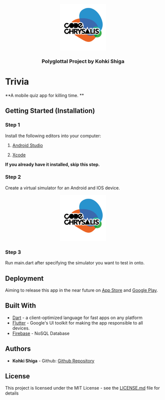 <p align="center">
 <img width=150px height=px src="./cc.png"/>
</p>

<h3 align="center">Polyglottal Project by Kohki Shiga</h3>

# Trivia


**A mobile quiz app for killing time. **

## Getting Started (Installation)

### Step 1
Install the following editors into your computer:
1) [Android Studio](https://developer.android.com/studio) 

2) [Xcode](https://developer.apple.com/xcode/)

**If you already have it installed, skip this step.**

### Step 2
Create a virtual simulator for an Android and IOS device.

<p align="center">
 <img width=150px height=px src="./cc.png"/>
</p>

### Step 3
Run main.dart after specifying the simulator you want to test in onto.

## Deployment

 Aiming to release this app in the near future on [App Store](https://www.apple.com/ios/app-store/) and [Google Play](https://play.google.com/store?hl=en).

## [](https://gist.github.com/PurpleBooth/109311bb0361f32d87a2#built-with)Built With

-   [Dart]([[https://dart.dev/](https://dart.dev/)]([https://dart.dev/](https://dart.dev/)))  - a client-optimized language for fast apps on any platform
-   [Flutter]([[https://flutter.dev/?gclid=Cj0KCQjwwr32BRD4ARIsAAJNf_1BW0LYyjc_h_-iRFMvO-C4N5n0oj9GCurPDwSVcrF_hnAMObsf6-saAsxyEALw_wcB&gclsrc=aw.ds](https://flutter.dev/?gclid=Cj0KCQjwwr32BRD4ARIsAAJNf_1BW0LYyjc_h_-iRFMvO-C4N5n0oj9GCurPDwSVcrF_hnAMObsf6-saAsxyEALw_wcB&gclsrc=aw.ds)]([https://flutter.dev/?gclid=Cj0KCQjwwr32BRD4ARIsAAJNf_1BW0LYyjc_h_-iRFMvO-C4N5n0oj9GCurPDwSVcrF_hnAMObsf6-saAsxyEALw_wcB&gclsrc=aw.ds](https://flutter.dev/?gclid=Cj0KCQjwwr32BRD4ARIsAAJNf_1BW0LYyjc_h_-iRFMvO-C4N5n0oj9GCurPDwSVcrF_hnAMObsf6-saAsxyEALw_wcB&gclsrc=aw.ds)))  - Google's UI toolkit for making the app responsible to all devices.
- [Firebase](https://firebase.google.com/) - NoSQL Database

## Authors
-   ****Kohki Shiga****  -  Github: [Github Repository]([https://github.com/CarlosIUSalazar](https://github.com/CarlosIUSalazar))


## License

This project is licensed under the MIT License - see the  [LICENSE.md](https://gist.github.com/PurpleBooth/LICENSE.md)  file for details
